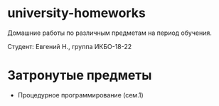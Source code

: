 # university-homeworks

Домашние работы по различным предметам на период обучения.

Студент: Евгений Н., группа ИКБО-18-22

# Затронутые предметы

- Процедурное программирование (сем.1)